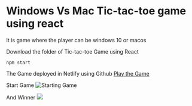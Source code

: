 # Windows Vs Mac Tic-tac-toe game using react 
It is game where the player can be windows 10 or macos

Download the folder of Tic-tac-toe Game using React
```
npm start
```



The Game deployed in Netlify using Github 
[Play the Game](https://hardcore-lichterman-0a9446.netlify.app/)

Start Game 
![Starting Game](https://github.com/ChaitanyaOfficiel/windows-v-s-mac-tic-tac-toe-game/blob/main/C4.PNG)

And Winner 
![](https://github.com/ChaitanyaOfficiel/windows-v-s-mac-tic-tac-toe-game/blob/main/C5.PNG)

